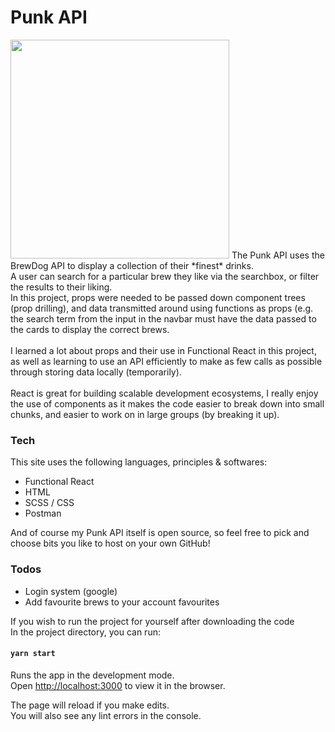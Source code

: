 # Punk API
<img src="https://d1fnkk8n0t8a0e.cloudfront.net/images/BREWDOG-LOGO.png" height="350"/>
The Punk API uses the BrewDog API to display a collection of their *finest* drinks. <br />
A user can search for a particular brew they like via the searchbox, or filter the results to their liking. <br />
In this project, props were needed to be passed down component trees (prop drilling), and data transmitted around using functions as props (e.g. the search term from the input in the navbar must have the data passed to the cards to display the correct brews. <br /><br />
I learned a lot about props and their use in Functional React in this project, as well as learning to use an API efficiently to make as few calls as possible through storing data locally (temporarily). <br />
<br />
React is great for building scalable development ecosystems, I really enjoy the use of components as it makes the code easier to break down into small chunks, and easier to work on in large groups (by breaking it up). <br />

### Tech

This site uses the following languages, principles & softwares:

  - Functional React
  - HTML
  - SCSS / CSS
  - Postman

And of course my Punk API itself is open source, so feel free to pick and choose bits you like to host on your own GitHub!

### Todos

 - Login system (google)
 - Add favourite brews to your account favourites


If you wish to run the project for yourself after downloading the code <br />
In the project directory, you can run:

#### `yarn start`

Runs the app in the development mode.<br />
Open [http://localhost:3000](http://localhost:3000) to view it in the browser.

The page will reload if you make edits.<br />
You will also see any lint errors in the console.

